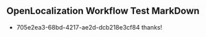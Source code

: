 ## OpenLocalization Workflow Test MarkDown
* 705e2ea3-68bd-4217-ae2d-dcb218e3cf84 thanks!

<!--HONumber=Sep16_HO1-->


